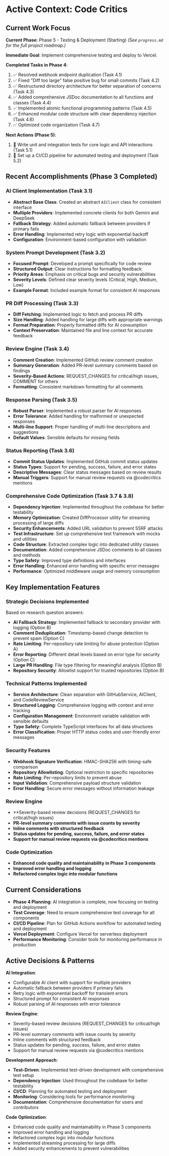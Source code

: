 # Active Context: Code Critics

## Current Work Focus
**Current Phase**: Phase 5 - Testing & Deployment (Starting)
*(See `progress.md` for the full project roadmap.)*

**Immediate Goal**: Implement comprehensive testing and deploy to Vercel.

**Completed Tasks in Phase 4**:
1. ✅ Resolved webhook endpoint duplication (Task 4.1)
2. ✅ Fixed "Diff too large" false positive bug for small commits (Task 4.2)
3. ✅ Restructured directory architecture for better separation of concerns (Task 4.3)
4. ✅ Added comprehensive JSDoc documentation to all functions and classes (Task 4.4)
5. ✅ Implemented atomic functional programming patterns (Task 4.5)
6. ✅ Enhanced modular code structure with clear dependency injection (Task 4.6)
7. ✅ Optimized code organization (Task 4.7)

**Next Actions (Phase 5)**:
1. 🔄 Write unit and integration tests for core logic and API interactions (Task 5.1)
2. 🔄 Set up a CI/CD pipeline for automated testing and deployment (Task 5.2)

## Recent Accomplishments (Phase 3 Completed)

### AI Client Implementation (Task 3.1)
- **Abstract Base Class**: Created an abstract `AIClient` class for consistent interface
- **Multiple Providers**: Implemented concrete clients for both Gemini and DeepSeek
- **Fallback Strategy**: Added automatic fallback between providers if primary fails
- **Error Handling**: Implemented retry logic with exponential backoff
- **Configuration**: Environment-based configuration with validation

### System Prompt Development (Task 3.2)
- **Focused Prompt**: Developed a prompt specifically for code review
- **Structured Output**: Clear instructions for formatting feedback
- **Priority Areas**: Emphasis on critical bugs and security vulnerabilities
- **Severity Levels**: Defined clear severity levels (Critical, High, Medium, Low)
- **Example Format**: Included example format for consistent AI responses

### PR Diff Processing (Task 3.3)
- **Diff Fetching**: Implemented logic to fetch and process PR diffs
- **Size Handling**: Added handling for large diffs with appropriate warnings
- **Format Preparation**: Properly formatted diffs for AI consumption
- **Context Preservation**: Maintained file and line context for accurate feedback

### Review Engine (Task 3.4)
- **Comment Creation**: Implemented GitHub review comment creation
- **Summary Generation**: Added PR-level summary comments based on findings
- **Severity-Based Actions**: REQUEST_CHANGES for critical/high issues, COMMENT for others
- **Formatting**: Consistent markdown formatting for all comments

### Response Parsing (Task 3.5)
- **Robust Parser**: Implemented a robust parser for AI responses
- **Error Tolerance**: Added handling for malformed or unexpected responses
- **Multi-line Support**: Proper handling of multi-line descriptions and suggestions
- **Default Values**: Sensible defaults for missing fields

### Status Reporting (Task 3.6)
- **Commit Status Updates**: Implemented GitHub commit status updates
- **Status Types**: Support for pending, success, failure, and error states
- **Descriptive Messages**: Clear status messages based on review results
- **Manual Triggers**: Support for manual review requests via @codecritics mentions

### Comprehensive Code Optimization (Task 3.7 & 3.8)
- **Dependency Injection**: Implemented throughout the codebase for better testability
- **Memory Optimization**: Created DiffProcessor utility for streaming processing of large diffs
- **Security Enhancements**: Added URL validation to prevent SSRF attacks
- **Test Infrastructure**: Set up comprehensive test framework with mocks and utilities
- **Code Structure**: Extracted complex logic into dedicated utility classes
- **Documentation**: Added comprehensive JSDoc comments to all classes and methods
- **Type Safety**: Improved type definitions and interfaces
- **Error Handling**: Enhanced error handling with specific error messages
- **Performance**: Optimized middleware usage and memory consumption

## Key Implementation Features

### Strategic Decisions Implemented
Based on research question answers:
- **AI Fallback Strategy**: Implemented fallback to secondary provider with logging (Option B)
- **Comment Deduplication**: Timestamp-based change detection to prevent spam (Option C)
- **Rate Limiting**: Per-repository rate limiting for abuse protection (Option A)
- **Error Reporting**: Different detail levels based on error type for security (Option C)
- **Large PR Handling**: File type filtering for meaningful analysis (Option B)
- **Repository Security**: Allowlist support for trusted repositories (Option B)

### Technical Patterns Implemented
- **Service Architecture**: Clean separation with GitHubService, AIClient, and CodeReviewService
- **Structured Logging**: Comprehensive logging with context and error tracking
- **Configuration Management**: Environment variable validation with sensible defaults
- **Type Safety**: Complete TypeScript interfaces for all data structures
- **Error Classification**: Proper HTTP status codes and user-friendly error messages

### Security Features
- **Webhook Signature Verification**: HMAC-SHA256 with timing-safe comparison
- **Repository Allowlisting**: Optional restriction to specific repositories
- **Rate Limiting**: Per-repository limits to prevent abuse
- **Input Validation**: Comprehensive payload structure validation
- **Error Handling**: Secure error messages without information leakage

### Review Engine
- **Severity-based review decisions (REQUEST_CHANGES for critical/high issues)
- **PR-level summary comments with issue counts by severity**
- **Inline comments with structured feedback**
- **Status updates for pending, success, failure, and error states**
- **Support for manual review requests via @codecritics mentions**

### Code Optimization
- **Enhanced code quality and maintainability in Phase 3 components**
- **Improved error handling and logging**
- **Refactored complex logic into modular functions**

## Current Considerations
- **Phase 4 Planning**: AI integration is complete, now focusing on testing and deployment
- **Test Coverage**: Need to ensure comprehensive test coverage for all components
- **CI/CD Pipeline**: Plan for GitHub Actions workflow for automated testing and deployment
- **Vercel Deployment**: Configure Vercel for serverless deployment
- **Performance Monitoring**: Consider tools for monitoring performance in production

## Active Decisions & Patterns
**AI Integration**:
- Configurable AI client with support for multiple providers
- Automatic fallback between providers if primary fails
- Retry logic with exponential backoff for transient errors
- Structured prompt for consistent AI responses
- Robust parsing of AI responses with error tolerance

**Review Engine**:
- Severity-based review decisions (REQUEST_CHANGES for critical/high issues)
- PR-level summary comments with issue counts by severity
- Inline comments with structured feedback
- Status updates for pending, success, failure, and error states
- Support for manual review requests via @codecritics mentions

**Development Approach**:
- **Test-Driven**: Implemented test-driven development with comprehensive test setup
- **Dependency Injection**: Used throughout the codebase for better testability
- **CI/CD**: Planning for automated testing and deployment
- **Monitoring**: Considering tools for performance monitoring
- **Documentation**: Comprehensive documentation for users and contributors

**Code Optimization**:
- Enhanced code quality and maintainability in Phase 3 components
- Improved error handling and logging
- Refactored complex logic into modular functions
- Implemented streaming processing for large diffs
- Added security enhancements to prevent vulnerabilities
